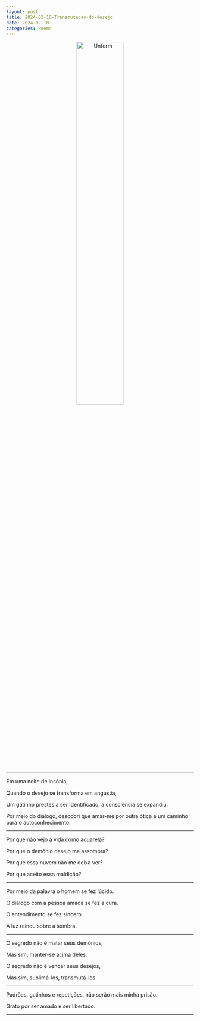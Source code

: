 ```yaml
---
layout: post
title: 2024-02-10-Transmutacao-do-desejo
date: 2024-02-10
categories: Poema
---
```


<p align="center">
<img src="{{ site.baseurl }}/images/2024-02-10-Transmutacao-do-desejo.webp" 
height="50%" width="50%" alt="Unform" />
</p>

---

Em uma noite de insônia,

Quando o desejo se transforma em angústia,

Um gatinho prestes a ser identificado, a consciência se expandiu.

Por meio do diálogo, descobri que amar-me por outra ótica é um caminho para o autoconhecimento.

---

Por que não vejo a vida como aquarela?

Por que o demônio desejo me assombra?

Por que essa nuvem não me deixa ver?

Por que aceito essa maldição?

---

Por meio da palavra o homem se fez lúcido.

O diálogo com a pessoa amada se fez a cura.

O entendimento se fez sincero.

A luz reinou sobre a sombra.

---

O segredo não é matar seus demônios,

Mas sim, manter-se acima deles.

O segredo não é vencer seus desejos,

Mas sim, sublimá-los, transmutá-los.

---

Padrões, gatinhos e repetições, não serão mais minha prisão.

Grato por ser amado e ser libertado.

---
